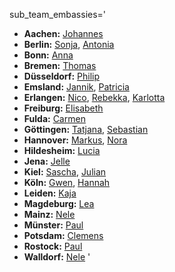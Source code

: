 sub_team_embassies='
* **Aachen:** [Johannes](mailto:Johannes_Aachen@jugendrettet.org)
* **Berlin:** [Sonja](mailto:Sonja@jugendrettet.org), [Antonia](mailto:Antonia@jugendrettet.org)
* **Bonn:** [Anna](mailto:AnnaB@jugendrettet.org)
* **Bremen:** [Thomas](mailto:Thomas@jugendrettet.org)
* **Düsseldorf:** [Philip](mailto:Philip_Duesseldorf@jugendrettet.org)
* **Emsland:** [Jannik](mailto:Jannik_Emsland@jugendrettet.org), [Patricia](mailto:Patricia_Emsland@jugendrettet.org)
* **Erlangen:** [Nico](mailto:Nico_Erlangen@jugendrettet.org), [Rebekka](mailto:Rebekka_Erlangen@jugendrettet.org), [Karlotta](mailto:Karlotta_Erlangen@jugendrettet.org)
* **Freiburg:** [Elisabeth](mailto:Elisabeth_Freiburg@jugendrettet.org)
* **Fulda:** [Carmen](mailto:Carmen_Fulda@jugendrettet.org)
* **Göttingen:** [Tatjana](mailto:Tatjana_Goettingen@jugendrettet.org), [Sebastian](mailto:Sebastian_Goettingen@jugendrettet.org)
* **Hannover:** [Markus](mailto:Markus@jugendrettet.org), [Nora](mailto:Nora_Hannover@jugendrettet.org)
* **Hildesheim:** [Lucia](mailto:lucia_hildesheim@jugendrettet.org)
* **Jena:** [Jelle](mailto:jelle_jena@jugendrettet.org)
* **Kiel:** [Sascha](mailto:Sascha_Kiel@jugendrettet.org), [Julian](mailto:Julian_Kiel@jugendrettet.org)
* **Köln:** [Gwen](mailto:Koeln@jugendrettet.org), [Hannah](mailto:Koeln@jugendrettet.org)
* **Leiden:** [Kaja](mailto:Kaja_Leiden@jugendrettet.org)
* **Magdeburg:** [Lea](mailto:Lea_Magdeburg@jugendrettet.org)
* **Mainz:** [Nele](mailto:Nele_Mainz@jugendrettet.org)
* **Münster:** [Paul](mailto:Paul_Muenster@jugendrettet.org)
* **Potsdam:** [Clemens](mailto:Clemens@jugendrettet.org)
* **Rostock:** [Paul](mailto:Paul_Rostock@jugendrettet.org)
* **Walldorf:** [Nele](mailto:Nele_Walldorf@jugendrettet.org)
'
